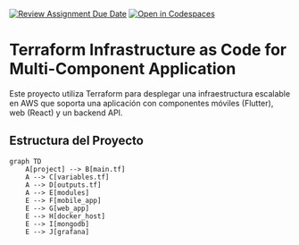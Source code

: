 [![Review Assignment Due Date](https://classroom.github.com/assets/deadline-readme-button-22041afd0340ce965d47ae6ef1cefeee28c7c493a6346c4f15d667ab976d596c.svg)](https://classroom.github.com/a/vK6WBQ1t)
[![Open in Codespaces](https://classroom.github.com/assets/launch-codespace-2972f46106e565e64193e422d61a12cf1da4916b45550586e14ef0a7c637dd04.svg)](https://classroom.github.com/open-in-codespaces?assignment_repo_id=15560937)

# Terraform Infrastructure as Code for Multi-Component Application

Este proyecto utiliza Terraform para desplegar una infraestructura escalable en AWS que soporta una aplicación con componentes móviles (Flutter), web (React) y un backend API.

## Estructura del Proyecto

```mermaid
graph TD
    A[project] --> B[main.tf]
    A --> C[variables.tf]
    A --> D[outputs.tf]
    A --> E[modules]
    E --> F[mobile_app]
    E --> G[web_app]
    E --> H[docker_host]
    E --> I[mongodb]
    E --> J[grafana]

